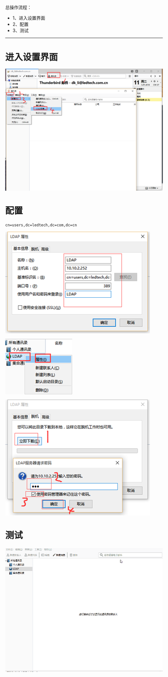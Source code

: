 总操作流程：
- 1、进入设置界面
- 2、配置
- 3、测试

***

# 进入设置界面

![](image/3-1.png)

# 配置

```
cn=users,dc=ledtech,dc=com,dc=cn
```

![](image/3-2.png)

![](image/3-3.png)

![](image/3-4.png)

# 测试

![](image/3-5.gif)
